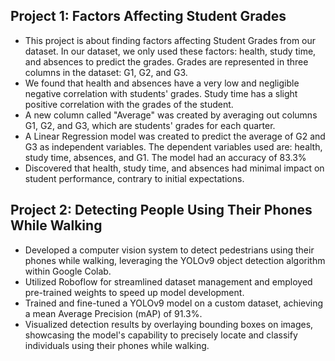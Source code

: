 ## Project 1: Factors Affecting Student Grades
- This project is about finding factors affecting Student Grades from our dataset. In our dataset, we only used these factors: health, study time, and absences to predict the grades. Grades are represented in three columns in the dataset: G1, G2, and G3.
- We found that health and absences have a very low and negligible negative correlation with students' grades. Study time has a slight positive correlation with the grades of the student.
- A new column called "Average" was created by averaging out columns G1, G2, and G3, which are students' grades for each quarter.
- A Linear Regression model was created to predict the average of G2 and G3 as independent variables. The dependent variables used are: health, study time, absences, and G1. The model had an accuracy of 83.3%
- Discovered that health, study time, and absences had minimal impact on student performance, contrary to initial expectations.

## Project 2: Detecting People Using Their Phones While Walking
- Developed a computer vision system to detect pedestrians using their phones while walking, leveraging the YOLOv9 object detection algorithm within Google Colab.
- Utilized Roboflow for streamlined dataset management and employed pre-trained weights to speed up model development.
- Trained and fine-tuned a YOLOv9 model on a custom dataset, achieving a mean Average Precision (mAP) of 91.3%.
- Visualized detection results by overlaying bounding boxes on images, showcasing the model's capability to precisely locate and classify individuals using their phones while walking.
